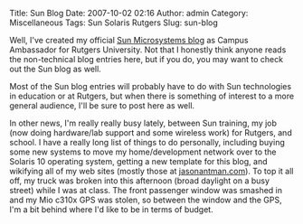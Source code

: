 Title: Sun Blog
Date: 2007-10-02 02:16
Author: admin
Category: Miscellaneous
Tags: Sun Solaris Rutgers
Slug: sun-blog

Well, I've created my official [Sun Microsystems
blog](http://blogs.sun.com/jantman/) as Campus Ambassador for Rutgers
University. Not that I honestly think anyone reads the non-technical
blog entries here, but if you do, you may want to check out the Sun blog
as well.

Most of the Sun blog entries will probably have to do with Sun
technologies in education or at Rutgers, but when there is something of
interest to a more general audience, I'll be sure to post here as well.

In other news, I'm really really busy lately, between Sun training, my
job (now doing hardware/lab support and some wireless work) for Rutgers,
and school. I have a really long list of things to do personally,
including buying some new systems to move my home/development network
over to the Solaris 10 operating system, getting a new template for this
blog, and wikifying all of my web sites (mostly those at
[jasonantman.com](http://www.jasonantman.com)). To top it all off, my
truck was broken into this afternoon (broad daylight on a busy street)
while I was at class. The front passenger window was smashed in and my
Mio c310x GPS was stolen, so between the window and the GPS, I'm a bit
behind where I'd like to be in terms of budget.
